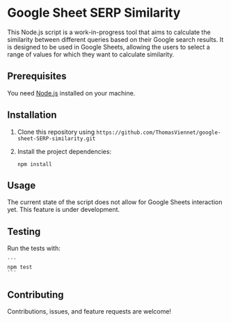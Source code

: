 # Google Sheet SERP Similarity

This Node.js script is a work-in-progress tool that aims to calculate the similarity between different queries based on their Google search results. It is designed to be used in Google Sheets, allowing the users to select a range of values for which they want to calculate similarity. 

## Prerequisites

You need [Node.js](https://nodejs.org/en/download/) installed on your machine.

## Installation

1. Clone this repository using `https://github.com/ThomasViennet/google-sheet-SERP-similarity.git`

2. Install the project dependencies:

    ```
    npm install
    ```

## Usage

The current state of the script does not allow for Google Sheets interaction yet. This feature is under development.

## Testing

Run the tests with:

    ```
    npm test
    ```

## Contributing

Contributions, issues, and feature requests are welcome!
